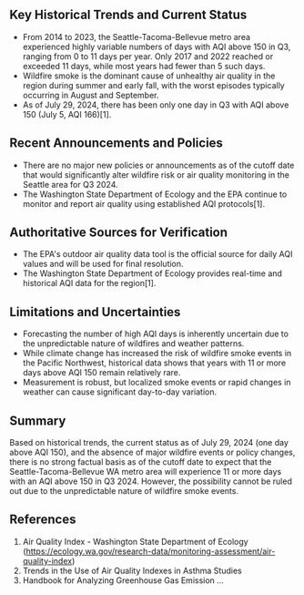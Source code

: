 ## Key Historical Trends and Current Status

- From 2014 to 2023, the Seattle-Tacoma-Bellevue metro area experienced highly variable numbers of days with AQI above 150 in Q3, ranging from 0 to 11 days per year. Only 2017 and 2022 reached or exceeded 11 days, while most years had fewer than 5 such days.
- Wildfire smoke is the dominant cause of unhealthy air quality in the region during summer and early fall, with the worst episodes typically occurring in August and September.
- As of July 29, 2024, there has been only one day in Q3 with AQI above 150 (July 5, AQI 166)[1].

## Recent Announcements and Policies

- There are no major new policies or announcements as of the cutoff date that would significantly alter wildfire risk or air quality monitoring in the Seattle area for Q3 2024.
- The Washington State Department of Ecology and the EPA continue to monitor and report air quality using established AQI protocols[1].

## Authoritative Sources for Verification

- The EPA's outdoor air quality data tool is the official source for daily AQI values and will be used for final resolution.
- The Washington State Department of Ecology provides real-time and historical AQI data for the region[1].

## Limitations and Uncertainties

- Forecasting the number of high AQI days is inherently uncertain due to the unpredictable nature of wildfires and weather patterns.
- While climate change has increased the risk of wildfire smoke events in the Pacific Northwest, historical data shows that years with 11 or more days above AQI 150 remain relatively rare.
- Measurement is robust, but localized smoke events or rapid changes in weather can cause significant day-to-day variation.

## Summary

Based on historical trends, the current status as of July 29, 2024 (one day above AQI 150), and the absence of major wildfire events or policy changes, there is no strong factual basis as of the cutoff date to expect that the Seattle-Tacoma-Bellevue WA metro area will experience 11 or more days with an AQI above 150 in Q3 2024. However, the possibility cannot be ruled out due to the unpredictable nature of wildfire smoke events.

## References

1. Air Quality Index - Washington State Department of Ecology (https://ecology.wa.gov/research-data/monitoring-assessment/air-quality-index)
2. Trends in the Use of Air Quality Indexes in Asthma Studies
3. Handbook for Analyzing Greenhouse Gas Emission ...